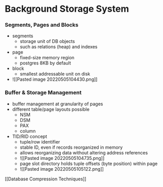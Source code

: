 # Background Storage System
### Segments, Pages and Blocks
+ segments
	+ storage unit of DB objects
	+ such as relations (heap) and indexes
+ page
	+ fixed-size memory region
	+ postgres 8KB by default
+ block
	+ smallest addressable unit on disk
+ ![[Pasted image 20220505104430.png]]

### Buffer & Storage Management
+ buffer management at granularity of pages
+ different table/page layouts possible
	+ NSM
	+ DSM
	+ PAX
	+ column
+ TID/RID concept
	+ tuple/row identifier
	+ stable ID, even if records reorganized in memory
	+ allows reorganizing data without altering address references
	+ ![[Pasted image 20220505104735.png]]
	+ page slot directory holds tuple offsets (byte position) within page
	+ ![[Pasted image 20220505105122.png]]

[[Database Compression Techniques]]